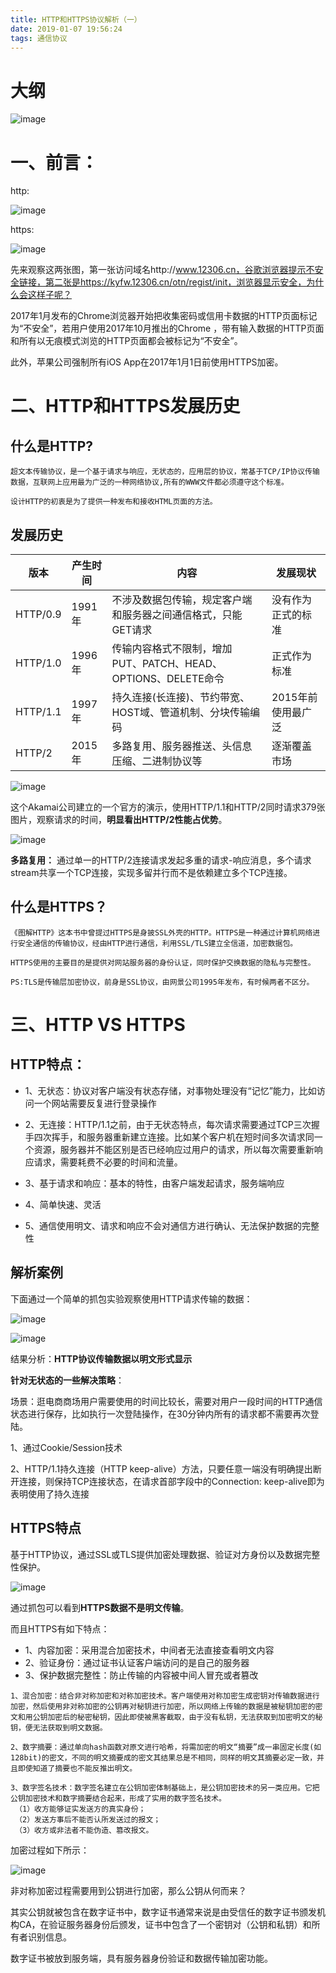 ```yaml
---
title: HTTP和HTTPS协议解析（一）
date: 2019-01-07 19:56:24
tags: 通信协议
---
```

# 大纲
![image](http://on-img.com/chart_image/5b5039cbe4b067df59e110dd.png)

# 一、前言：
http:

![image](https://img-blog.csdn.net/20180719095113808?watermark/2/text/aHR0cHM6Ly9ibG9nLmNzZG4ubmV0L3hpYW9taW5nMTAwMDAx/font/5a6L5L2T/fontsize/400/fill/I0JBQkFCMA==/dissolve/70)

https:

![image](https://img-blog.csdn.net/20180719133425838?watermark/2/text/aHR0cHM6Ly9ibG9nLmNzZG4ubmV0L3hpYW9taW5nMTAwMDAx/font/5a6L5L2T/fontsize/400/fill/I0JBQkFCMA==/dissolve/70)

先来观察这两张图，第一张访问域名http://www.12306.cn，谷歌浏览器提示不安全链接，第二张是https://kyfw.12306.cn/otn/regist/init，浏览器显示安全，为什么会这样子呢？

2017年1月发布的Chrome浏览器开始把收集密码或信用卡数据的HTTP页面标记为“不安全”，若用户使用2017年10月推出的Chrome ，带有输入数据的HTTP页面和所有以无痕模式浏览的HTTP页面都会被标记为“不安全”。

此外，苹果公司强制所有iOS App在2017年1月1日前使用HTTPS加密。

# 二、HTTP和HTTPS发展历史
## 什么是HTTP?


```
超文本传输协议，是一个基于请求与响应，无状态的，应用层的协议，常基于TCP/IP协议传输数据，互联网上应用最为广泛的一种网络协议,所有的WWW文件都必须遵守这个标准。

设计HTTP的初衷是为了提供一种发布和接收HTML页面的方法。
```

## 发展历史


版本  |	产生时间	| 内容	|发展现状
--- | ---|  ---| ---
HTTP/0.9 |	1991年 |	不涉及数据包传输，规定客户端和服务器之间通信格式，只能GET请求|	没有作为正式的标准
HTTP/1.0  |	1996年|	传输内容格式不限制，增加PUT、PATCH、HEAD、 OPTIONS、DELETE命令	| 正式作为标准
HTTP/1.1 |	1997年 |	持久连接(长连接)、节约带宽、HOST域、管道机制、分块传输编码 |	2015年前使用最广泛
HTTP/2 |	2015年 |	多路复用、服务器推送、头信息压缩、二进制协议等 |逐渐覆盖市场

![image](https://img-blog.csdn.net/20180723103857872?watermark/2/text/aHR0cHM6Ly9ibG9nLmNzZG4ubmV0L3hpYW9taW5nMTAwMDAx/font/5a6L5L2T/fontsize/400/fill/I0JBQkFCMA==/dissolve/70)

这个Akamai公司建立的一个官方的演示，使用HTTP/1.1和HTTP/2同时请求379张图片，观察请求的时间，**明显看出HTTP/2性能占优势**。

![image](https://img-blog.csdn.net/20180723105652242?watermark/2/text/aHR0cHM6Ly9ibG9nLmNzZG4ubmV0L3hpYW9taW5nMTAwMDAx/font/5a6L5L2T/fontsize/400/fill/I0JBQkFCMA==/dissolve/70)

**多路复用：**
通过单一的HTTP/2连接请求发起多重的请求-响应消息，多个请求stream共享一个TCP连接，实现多留并行而不是依赖建立多个TCP连接。

## 什么是HTTPS？

```
《图解HTTP》这本书中曾提过HTTPS是身披SSL外壳的HTTP。HTTPS是一种通过计算机网络进行安全通信的传输协议，经由HTTP进行通信，利用SSL/TLS建立全信道，加密数据包。

HTTPS使用的主要目的是提供对网站服务器的身份认证，同时保护交换数据的隐私与完整性。

PS:TLS是传输层加密协议，前身是SSL协议，由网景公司1995年发布，有时候两者不区分。

```

# 三、HTTP VS HTTPS

## HTTP特点：
- 1、无状态：协议对客户端没有状态存储，对事物处理没有“记忆”能力，比如访问一个网站需要反复进行登录操作

- 2、无连接：HTTP/1.1之前，由于无状态特点，每次请求需要通过TCP三次握手四次挥手，和服务器重新建立连接。比如某个客户机在短时间多次请求同一个资源，服务器并不能区别是否已经响应过用户的请求，所以每次需要重新响应请求，需要耗费不必要的时间和流量。

- 3、基于请求和响应：基本的特性，由客户端发起请求，服务端响应

- 4、简单快速、灵活

- 5、通信使用明文、请求和响应不会对通信方进行确认、无法保护数据的完整性

## 解析案例

下面通过一个简单的抓包实验观察使用HTTP请求传输的数据： 

![image](https://img-blog.csdn.net/20180723103319469?watermark/2/text/aHR0cHM6Ly9ibG9nLmNzZG4ubmV0L3hpYW9taW5nMTAwMDAx/font/5a6L5L2T/fontsize/400/fill/I0JBQkFCMA==/dissolve/70)

![image](https://img-blog.csdn.net/20180719135617449?watermark/2/text/aHR0cHM6Ly9ibG9nLmNzZG4ubmV0L3hpYW9taW5nMTAwMDAx/font/5a6L5L2T/fontsize/400/fill/I0JBQkFCMA==/dissolve/70)

结果分析：**HTTP协议传输数据以明文形式显示**

**针对无状态的一些解决策略**：

场景：逛电商商场用户需要使用的时间比较长，需要对用户一段时间的HTTP通信状态进行保存，比如执行一次登陆操作，在30分钟内所有的请求都不需要再次登陆。

1、通过Cookie/Session技术

2、HTTP/1.1持久连接（HTTP keep-alive）方法，只要任意一端没有明确提出断开连接，则保持TCP连接状态，在请求首部字段中的Connection: keep-alive即为表明使用了持久连接

## HTTPS特点

基于HTTP协议，通过SSL或TLS提供加密处理数据、验证对方身份以及数据完整性保护。

![image](https://img-blog.csdn.net/20180719135629906?watermark/2/text/aHR0cHM6Ly9ibG9nLmNzZG4ubmV0L3hpYW9taW5nMTAwMDAx/font/5a6L5L2T/fontsize/400/fill/I0JBQkFCMA==/dissolve/70)

通过抓包可以看到**HTTPS数据不是明文传输**。

而且HTTPS有如下特点：

- 1、内容加密：采用混合加密技术，中间者无法直接查看明文内容
- 2、验证身份：通过证书认证客户端访问的是自己的服务器
- 3、保护数据完整性：防止传输的内容被中间人冒充或者篡改


```
1、混合加密：结合非对称加密和对称加密技术。客户端使用对称加密生成密钥对传输数据进行加密，然后使用非对称加密的公钥再对秘钥进行加密，所以网络上传输的数据是被秘钥加密的密文和用公钥加密后的秘密秘钥，因此即使被黑客截取，由于没有私钥，无法获取到加密明文的秘钥，便无法获取到明文数据。 

2、数字摘要：通过单向hash函数对原文进行哈希，将需加密的明文“摘要”成一串固定长度(如128bit)的密文，不同的明文摘要成的密文其结果总是不相同，同样的明文其摘要必定一致，并且即使知道了摘要也不能反推出明文。 

3、数字签名技术：数字签名建立在公钥加密体制基础上，是公钥加密技术的另一类应用。它把公钥加密技术和数字摘要结合起来，形成了实用的数字签名技术。
 （1）收方能够证实发送方的真实身份；
 （2）发送方事后不能否认所发送过的报文；
 （3）收方或非法者不能伪造、篡改报文。
```
加密过程如下所示：

![image](https://img-blog.csdn.net/20180719103559793?watermark/2/text/aHR0cHM6Ly9ibG9nLmNzZG4ubmV0L3hpYW9taW5nMTAwMDAx/font/5a6L5L2T/fontsize/400/fill/I0JBQkFCMA==/dissolve/70)

非对称加密过程需要用到公钥进行加密，那么公钥从何而来？

其实公钥就被包含在数字证书中，数字证书通常来说是由受信任的数字证书颁发机构CA，在验证服务器身份后颁发，证书中包含了一个密钥对（公钥和私钥）和所有者识别信息。

数字证书被放到服务端，具有服务器身份验证和数据传输加密功能。
